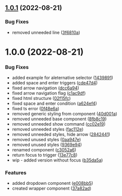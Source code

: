## [1.0.1](https://github.com/kouts/vue-simple-dropdown/compare/v1.0.0...v1.0.1) (2022-08-21)


### Bug Fixes

* removed unneeded line ([3f6810a](https://github.com/kouts/vue-simple-dropdown/commit/3f6810a2e1f5468da8a4380e5ca3815070f78987))

# 1.0.0 (2022-08-21)


### Bug Fixes

* added example for aleternative selector ([1439891](https://github.com/kouts/vue-simple-dropdown/commit/143989161a5762a7d9c2392b8c8478af3d83bbb6))
* added space and enter triggers ([cde47d4](https://github.com/kouts/vue-simple-dropdown/commit/cde47d4a3c417ba8b07bf0687fce702bae4ee09c))
* fixed arrow navigation ([dcc6a94](https://github.com/kouts/vue-simple-dropdown/commit/dcc6a940a99845576e2066457ea26a9d1ef5dd0a))
* fixed arrow navigation flag ([c1ac9df](https://github.com/kouts/vue-simple-dropdown/commit/c1ac9df20ec0c096936115d4adc7f0d7d88a145e))
* fixed html structure ([02f15fc](https://github.com/kouts/vue-simple-dropdown/commit/02f15fc72a6960bbbd2d564c41d80f93ca0010b4))
* fixed space and enter condition ([a624ef4](https://github.com/kouts/vue-simple-dropdown/commit/a624ef48d5f6d0a754ac697e5403f6bc0e9e89a0))
* fixed ts error ([0f48e6a](https://github.com/kouts/vue-simple-dropdown/commit/0f48e6a3d88de8daa3df6b18092444c7f64458d7))
* removed generic styling from component ([40d001a](https://github.com/kouts/vue-simple-dropdown/commit/40d001a4c099d1b5710a51a40afaecea9fff4f1d))
* removed unneeded base component ([8fb8c19](https://github.com/kouts/vue-simple-dropdown/commit/8fb8c194a36bddd8bc46393c3c1ab2c93ca51f82))
* removed unneeded show command ([cc02e19](https://github.com/kouts/vue-simple-dropdown/commit/cc02e191c020e0829c8ce8a8f60119b46b373f2e))
* removed unneeded styles ([fac112e](https://github.com/kouts/vue-simple-dropdown/commit/fac112efaa1753d9a9081f975bdd612f7630363c))
* removed unneeded styles, hide arrow ([2842441](https://github.com/kouts/vue-simple-dropdown/commit/2842441f52ad6339a3a25ab3a76fd651c1e42078))
* removed unused styles ([0aa947e](https://github.com/kouts/vue-simple-dropdown/commit/0aa947e383a93a4172af36f1cfe73f68eb285b34))
* removed unused styles ([9369e94](https://github.com/kouts/vue-simple-dropdown/commit/9369e9410ca73d85dfca8baafdc52e88e6daa8d1))
* renamed component ([c3052a6](https://github.com/kouts/vue-simple-dropdown/commit/c3052a60850a5ec88cff98f8aa73396876b56551))
* return focus to trigger ([13e77c8](https://github.com/kouts/vue-simple-dropdown/commit/13e77c8f2b6f91d8684d9f0bb22fc3433c53c217))
* wip - added version without focus ([b35da5a](https://github.com/kouts/vue-simple-dropdown/commit/b35da5af7bc61f191ab0a093b47781985b838d7e))


### Features

* added dropdown component ([e008bb5](https://github.com/kouts/vue-simple-dropdown/commit/e008bb5cb8d978d4ce99539719227dd4a39e814c))
* created wrapper component ([37a82ad](https://github.com/kouts/vue-simple-dropdown/commit/37a82ad3bf91fc53d931e2c0d113e20dc1006a00))
